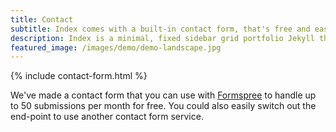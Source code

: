 ```yaml
---
title: Contact
subtitle: Index comes with a built-in contact form, that's free and easy to set up.
description: Index is a minimal, fixed sidebar grid portfolio Jekyll theme.
featured_image: /images/demo/demo-landscape.jpg
---
```


{% include contact-form.html %}

We've made a contact form that you can use with [Formspree](https://formspree.io/) to handle up to 50 submissions per month for free. You could also easily switch out the end-point to use another contact form service.
